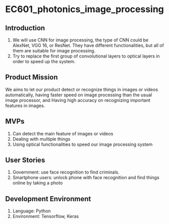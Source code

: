 # EC601_photonics_image_processing
## Introduction
1. We will use CNN for image processing, the type of CNN could be AlexNet, VGG 16, or ResNet. They have different functionalities, but all of them are suitable for image processing.
2. Try to replace the first group of convolutional layers to optical layers in order to speed up the system.

## Product Mission
We aims to let our product detect or recognize things in images or videos automatically, having faster speed on image processing than the usual image processor, and Having high accuracy on recognizing important features in images.

## MVPs
1. Can detect the main feature of images or videos
2. Dealing with multiple things 
3. Using optical functionalities to speed our image processing system

## User Stories
1. Government: use face recognition to find criminals.
2. Smartphone users: unlock phone with face recognition and find things online by taking a photo

## Development Environment
1. Language: Python
2. Environment: Tensorflow, Keras


